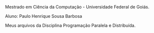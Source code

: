 Mestrado em Ciência da Computação - Universidade Federal de Goiás.

Aluno: Paulo Henrique Sousa Barbosa

Meus arquivos da Disciplina Programação Paralela e Distribuída.
